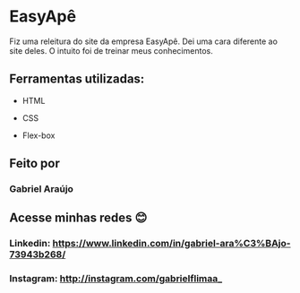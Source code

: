 # EasyApê
Fiz uma releitura do site da empresa EasyApê. Dei uma cara diferente ao site deles. O intuito foi de treinar meus conhecimentos.

## Ferramentas utilizadas:

* HTML

* CSS

* Flex-box

## Feito por

### Gabriel Araújo 


## Acesse minhas redes 😊

### Linkedin: https://www.linkedin.com/in/gabriel-ara%C3%BAjo-73943b268/  
### Instagram: http://instagram.com/gabrielflimaa_
